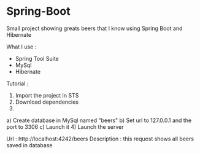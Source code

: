 # Spring-Boot

Small project showing greats beers that I know using Spring Boot and Hibernate

What I use : 
  - Spring Tool Suite
  - MySql
  - Hibernate

Tutorial : 
1) Import the project in STS
2) Download dependencies
3)
  a) Create database in MySql named "beers" 
  b) Set url to 127.0.0.1 and the port to 3306
  c) Launch it
4) Launch the server



Url : http://localhost:4242/beers
Description : this request shows all beers saved in database
